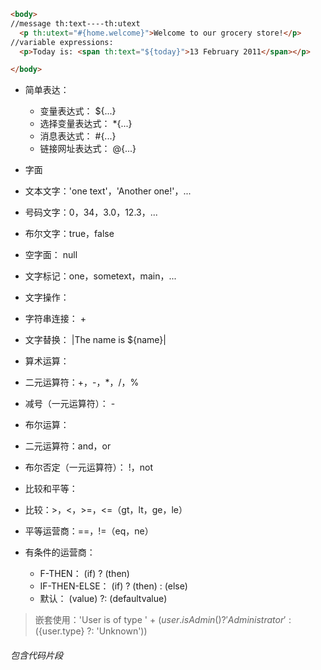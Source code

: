 ```html
<body>
//message th:text----th:utext
  <p th:utext="#{home.welcome}">Welcome to our grocery store!</p>
//variable expressions:
  <p>Today is: <span th:text="${today}">13 February 2011</span></p>

</body>
```

* 简单表达：
  * 变量表达式： ${...}
  * 选择变量表达式： *{...}
  * 消息表达式： #{...}
  * 链接网址表达式： @{...}

*  字面
  * 文本文字：'one text'，'Another one!'，...
  * 号码文字：0，34，3.0，12.3，...
  * 布尔文字：true，false
  * 空字面： null
  * 文字标记：one，sometext，main，...
*  文字操作：
  * 字符串连接： +
  * 文字替换： |The name is ${name}|
  * 算术运算：
  * 二元运算符：+，-，*，/，%
  * 减号（一元运算符）： -
*  布尔运算：
  * 二元运算符：and，or
  * 布尔否定（一元运算符）： !，not
  * 比较和平等：
  * 比较：>，<，>=，<=（gt，lt，ge，le）
  * 平等运营商：==，!=（eq，ne）
* 有条件的运营商：
  * F-THEN： (if) ? (then)
  * IF-THEN-ELSE： (if) ? (then) : (else)
  * 默认： (value) ?: (defaultvalue)

> 嵌套使用：'User is of type ' + (${user.isAdmin()} ? 'Administrator' : (${user.type} ?: 'Unknown'))



###### 包含代码片段
